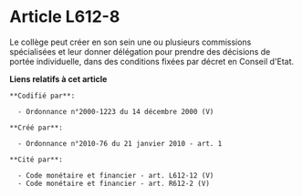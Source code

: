 # Article L612-8

Le collège peut créer en son sein une ou plusieurs commissions spécialisées et leur donner délégation pour prendre des
décisions de portée individuelle, dans des conditions fixées par décret en Conseil d'Etat.

**Liens relatifs à cet article**

	**Codifié par**:

	  - Ordonnance n°2000-1223 du 14 décembre 2000 (V)

	**Créé par**:

	  - Ordonnance n°2010-76 du 21 janvier 2010 - art. 1

	**Cité par**:

	  - Code monétaire et financier - art. L612-12 (V)
	  - Code monétaire et financier - art. R612-2 (V)
